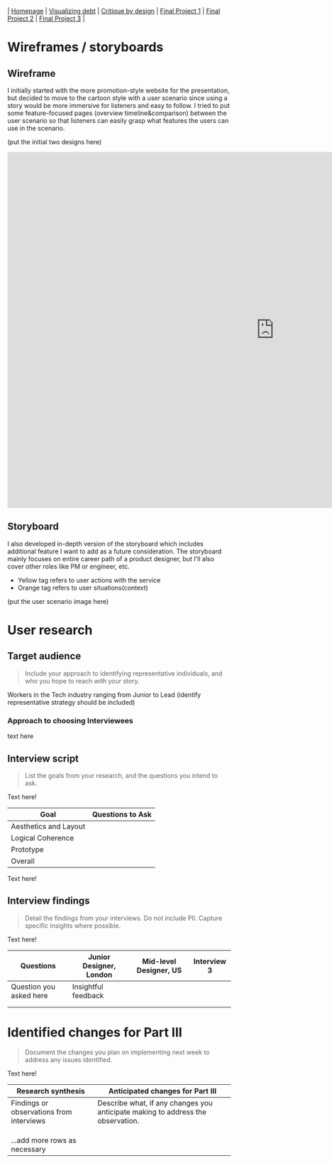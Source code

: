 | [Homepage](https://yeonjin-park.github.io/portfolio/) | [Visualizing debt](/dataviz2.md) | [Critique by design](/dataviz3.md) | [Final Project 1](/final-1.md) | [Final Project 2](/final-2.md) | [Final Project 3](/final-3.md) |

# Wireframes / storyboards

## Wireframe
I initially started with the more promotion-style website for the presentation, but decided to move to the cartoon style with a user scenario since using a story would be more immersive for listeners and easy to follow. I tried to put some feature-focused pages (overview timeline&comparison) between the user scenario so that listeners can easily grasp what features the users can use in the scenario. 

(put the initial two designs here)

<iframe style="border: 1px solid rgba(0, 0, 0, 0.1);" width="1200" height="800" src="https://www.figma.com/embed?embed_host=share&url=https%3A%2F%2Fwww.figma.com%2Fproto%2F3Qlj7vQAxTVcJwJWexFUCq%2FData-Visualization-Class%3Fpage-id%3D176%253A6%26node-id%3D182%253A1108%26viewport%3D832%252C461%252C0.5%26scaling%3Dscale-down-width" allowfullscreen></iframe>

## Storyboard
I also developed in-depth version of the storyboard which includes additional feature I want to add as a future consideration. The storyboard mainly focuses on entire career path of a product designer, but I'll also cover other roles like PM or engineer, etc. 
- Yellow tag refers to user actions with the service
- Orange tag refers to user situations(context) 

(put the user scenario image here) 

# User research 

## Target audience
> Include your approach to identifying representative individuals, and who you hope to reach with your story. 

Workers in the Tech industry ranging from Junior to Lead (identify representative strategy should be included)

### Approach to choosing Interviewees
text here


## Interview script
> List the goals from your research, and the questions you intend to ask. 

Text here!

| Goal | Questions to Ask |
|------|------------------|
|   Aesthetics and Layout   |                  |
|   Logical Coherence   |                  |
|   Prototype   |                  |
|   Overall   |                  |


Text here!

## Interview findings
> Detail the findings from your interviews.  Do not include PII.  Capture specific insights where possible.

Text here!

| Questions               | Junior Designer, London | Mid-level Designer, US | Interview 3 |
|-------------------------|--------------------------------|-------------|-------------|
| Question you asked here | Insightful feedback            |             |             |
|                         |                                |             |             |
|                         |                                |             |             |


# Identified changes for Part III
> Document the changes you plan on implementing next week to address any issues identified.  

Text here!

| Research synthesis                       | Anticipated changes for Part III                                                |
|------------------------------------------|---------------------------------------------------------------------------------|
| Findings or observations from interviews | Describe what, if any changes you anticipate making to address the observation. |
|                                          |                                                                                 |
|                                          |                                                                                 |
|                                          |                                                                                 |
| ...add more rows as necessary            |                                                                                 |




